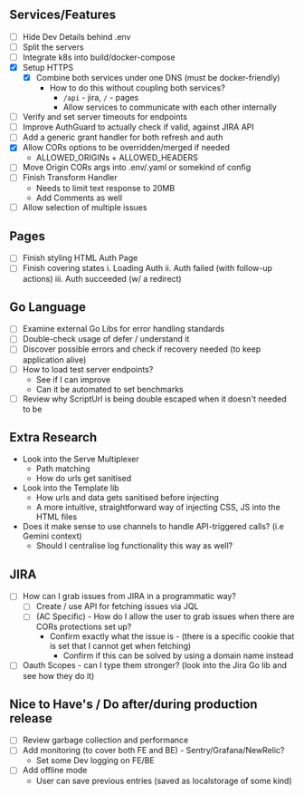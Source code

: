 ## Services/Features
- [ ] Hide Dev Details behind .env
- [ ] Split the servers
- [ ] Integrate k8s into build/docker-compose 
- [x] Setup HTTPS
  - [x] Combine both services under one DNS (must be docker-friendly)
      * How to do this without coupling both services?
        * `/api` - jira, `/` - pages
        * Allow services to communicate with each other internally
- [ ] Verify and set server timeouts for endpoints
- [ ] Improve AuthGuard to actually check if valid, against JIRA API
- [ ] Add a generic grant handler for both refresh and auth
- [x] Allow CORs options to be overridden/merged if needed
  - ALLOWED_ORIGINs + ALLOWED_HEADERS
- [ ] Move Origin CORs args into .env/.yaml or somekind of config
- [ ] Finish Transform Handler
  - Needs to limit text response to 20MB
  - Add Comments as well
- [ ] Allow selection of multiple issues

## Pages
- [ ] Finish styling HTML Auth Page
- [ ] Finish covering states 
      i. Loading Auth
      ii.     Auth failed (with follow-up actions)
      iii.    Auth succeeded (w/ a redirect)
  
## Go Language
- [ ] Examine external Go Libs for error handling standards
- [ ] Double-check usage of defer / understand it
- [ ] Discover possible errors and check if recovery needed (to keep application alive)
- [ ] How to load test server endpoints?
    * See if I can improve
    * Can it be automated to set benchmarks
- [ ] Review why ScriptUrl is being double escaped when it doesn't needed to be

## Extra Research
* Look into the Serve Multiplexer
    - Path matching
    - How do urls get sanitised
* Look into the Template lib
    - How urls and data gets sanitised before injecting
    - A more intuitive, straightforward way of injecting CSS, JS into the HTML files
* Does it make sense to use channels to handle API-triggered calls? (i.e Gemini context)
    - Should I centralise log functionality this way as well?

## JIRA
- [ ] How can I grab issues from JIRA in a programmatic way?
  - [ ] Create / use API for fetching issues via JQL
  - [ ] (AC Specific) - How do I allow the user to grab issues when there are CORs protections set up?
    * Confirm exactly what the issue is - (there is a specific cookie that is set that I cannot get when fetching)
      * Confirm if this can be solved by using a domain name instead
- [ ] Oauth Scopes - can I type them stronger? (look into the Jira Go lib and see how they do it)

## Nice to Have's / Do after/during production release
- [ ] Review garbage collection and performance
- [ ] Add monitoring (to cover both FE and BE) - Sentry/Grafana/NewRelic?
  - Set some Dev logging on FE/BE
- [ ] Add offline mode
  * User can save previous entries (saved as localstorage of some kind)